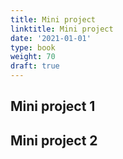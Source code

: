 ```yaml
---
title: Mini project
linktitle: Mini project
date: '2021-01-01'
type: book
weight: 70
draft: true
---
```


## Mini project 1


## Mini project 2

